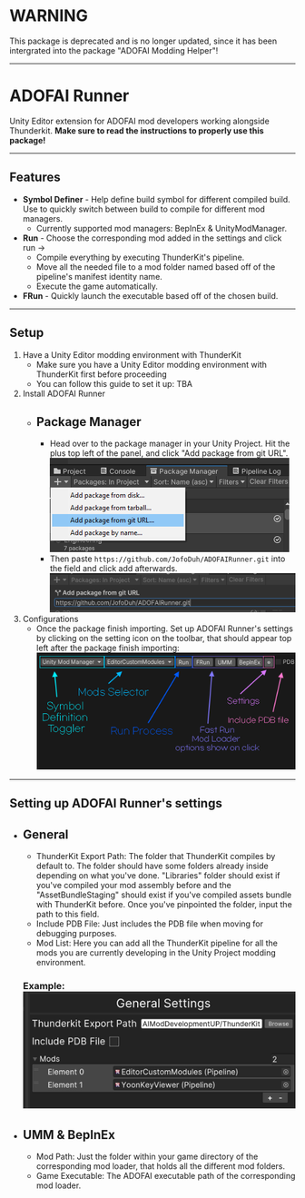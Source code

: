 # WARNING
This package is deprecated and is no longer updated, since it has been intergrated into the package "ADOFAI Modding Helper"!
***
# ADOFAI Runner
Unity Editor extension for ADOFAI mod developers working alongside Thunderkit.
**Make sure to read the instructions to properly use this package!**
***
## Features
* **Symbol Definer** - Help define build symbol for different compiled build. Use to quickly switch between build to compile for different mod managers.
    - Currently supported mod managers: BepInEx & UnityModManager.
* **Run** - Choose the corresponding mod added in the settings and click run -> 
    - Compile everything by executing ThunderKit's pipeline.
    - Move all the needed file to a mod folder named based off of the pipeline's manifest identity name.
    - Execute the game automatically.
* **FRun** - Quickly launch the executable based off of the chosen build.
***
## Setup
1. Have a Unity Editor modding environment with ThunderKit
    - Make sure you have a Unity Editor modding environment with ThunderKit first before proceeding
    - You can follow this guide to set it up: TBA
2. Install ADOFAI Runner
    - ## Package Manager
        - Head over to the package manager in your Unity Project. Hit the plus top left of the panel, and click "Add package from git URL". ![PMGit](./Images/AddPackageGit.png)
        - Then paste `https://github.com/JofoDuh/ADOFAIRunner.git` into the field and click add afterwards. ![GitLink](./Images/GitLink.png)
3. Configurations
    - Once the package finish importing. Set up ADOFAI Runner's settings by clicking on the setting icon on the toolbar, that should appear top left after the package finish importing: ![ToolBar](./Images/ToolBar.png)
***
## Setting up ADOFAI Runner's settings
  - ## General
      - ThunderKit Export Path: The folder that ThunderKit compiles by default to. The folder should have some folders already inside depending on what you've done. "Libraries" folder should exist if you've compiled your mod assembly before and the "AssetBundleStaging" should exist if you've compiled assets bundle with ThunderKit before. Once you've pinpointed the folder, input the path to this field.
      - Include PDB File: Just includes the PDB file when moving for debugging purposes.
      - Mod List: Here you can add all the ThunderKit pipeline for all the mods you are currently developing in the Unity Project modding environment.
      ### Example: ![General](./Images/GeneralSetting.png)
  - ## UMM & BepInEx
      - Mod Path: Just the folder within your game directory of the corresponding mod loader, that holds all the different mod folders.
      - Game Executable: The ADOFAI executable path of the corresponding mod loader.